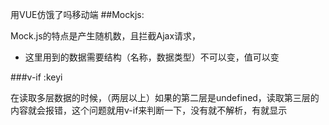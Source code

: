 用VUE仿饿了吗移动端
##Mockjs:

Mock.js的特点是产生随机数，且拦截Ajax请求，
* 这里用到的数据需要结构（名称，数据类型）不可以变，值可以变


###v-if :keyi

在读取多层数据的时候，（两层以上）如果的第二层是undefined，读取第三层的内容就会报错，这个问题就用v-if来判断一下，没有就不解析，有就显示

